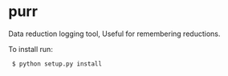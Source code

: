 purr
====

Data reduction logging tool, Useful for remembering reductions.


To install run:

```shell
 $ python setup.py install
```

